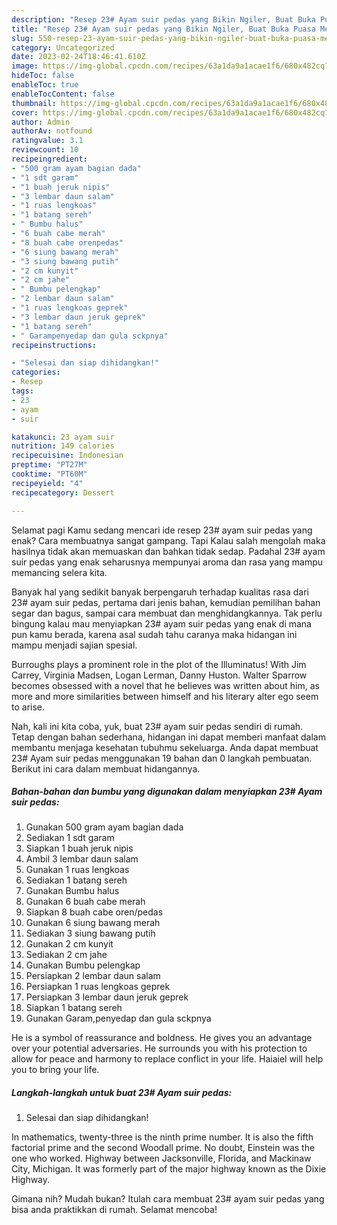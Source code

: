 ```yaml
---
description: "Resep 23# Ayam suir pedas yang Bikin Ngiler, Buat Buka Puasa Menggugah Selera"
title: "Resep 23# Ayam suir pedas yang Bikin Ngiler, Buat Buka Puasa Menggugah Selera"
slug: 550-resep-23-ayam-suir-pedas-yang-bikin-ngiler-buat-buka-puasa-menggugah-selera
category: Uncategorized
date: 2023-02-24T18:46:41.610Z
image: https://img-global.cpcdn.com/recipes/63a1da9a1acae1f6/680x482cq70/23-ayam-suir-pedas-foto-resep-utama.jpg
hideToc: false
enableToc: true
enableTocContent: false
thumbnail: https://img-global.cpcdn.com/recipes/63a1da9a1acae1f6/680x482cq70/23-ayam-suir-pedas-foto-resep-utama.jpg
cover: https://img-global.cpcdn.com/recipes/63a1da9a1acae1f6/680x482cq70/23-ayam-suir-pedas-foto-resep-utama.jpg
author: Admin
authorAv: notfound
ratingvalue: 3.1
reviewcount: 10
recipeingredient:
- "500 gram ayam bagian dada"
- "1 sdt garam"
- "1 buah jeruk nipis"
- "3 lembar daun salam"
- "1 ruas lengkoas"
- "1 batang sereh"
- " Bumbu halus"
- "6 buah cabe merah"
- "8 buah cabe orenpedas"
- "6 siung bawang merah"
- "3 siung bawang putih"
- "2 cm kunyit"
- "2 cm jahe"
- " Bumbu pelengkap"
- "2 lembar daun salam"
- "1 ruas lengkoas geprek"
- "3 lembar daun jeruk geprek"
- "1 batang sereh"
- " Garampenyedap dan gula sckpnya"
recipeinstructions:

- "Selesai dan siap dihidangkan!"
categories:
- Resep
tags:
- 23
- ayam
- suir

katakunci: 23 ayam suir 
nutrition: 149 calories
recipecuisine: Indonesian
preptime: "PT27M"
cooktime: "PT60M"
recipeyield: "4"
recipecategory: Dessert

---
```



Selamat pagi Kamu sedang mencari ide resep 23# ayam suir pedas yang enak? Cara membuatnya sangat gampang. Tapi Kalau salah mengolah maka hasilnya tidak akan memuaskan dan bahkan tidak sedap. Padahal 23# ayam suir pedas yang enak seharusnya mempunyai aroma dan rasa yang mampu memancing selera kita.


Banyak hal yang sedikit banyak berpengaruh terhadap kualitas rasa dari 23# ayam suir pedas, pertama dari jenis bahan, kemudian pemilihan bahan segar dan bagus, sampai cara membuat dan menghidangkannya. Tak perlu bingung kalau mau menyiapkan 23# ayam suir pedas yang enak di mana pun kamu berada, karena asal sudah tahu caranya maka hidangan ini mampu menjadi sajian spesial.

Burroughs plays a prominent role in the plot of the Illuminatus! With Jim Carrey, Virginia Madsen, Logan Lerman, Danny Huston. Walter Sparrow becomes obsessed with a novel that he believes was written about him, as more and more similarities between himself and his literary alter ego seem to arise.


Nah, kali ini kita coba, yuk, buat 23# ayam suir pedas sendiri di rumah. Tetap dengan bahan sederhana, hidangan ini dapat memberi manfaat dalam membantu menjaga kesehatan tubuhmu sekeluarga. Anda dapat membuat 23# Ayam suir pedas menggunakan 19 bahan dan 0 langkah pembuatan. Berikut ini cara dalam membuat hidangannya.

<!--inarticleads1-->

##### Bahan-bahan dan bumbu yang digunakan dalam menyiapkan 23# Ayam suir pedas:

1. Gunakan 500 gram ayam bagian dada
1. Sediakan 1 sdt garam
1. Siapkan 1 buah jeruk nipis
1. Ambil 3 lembar daun salam
1. Gunakan 1 ruas lengkoas
1. Sediakan 1 batang sereh
1. Gunakan  Bumbu halus
1. Gunakan 6 buah cabe merah
1. Siapkan 8 buah cabe oren/pedas
1. Gunakan 6 siung bawang merah
1. Sediakan 3 siung bawang putih
1. Gunakan 2 cm kunyit
1. Sediakan 2 cm jahe
1. Gunakan  Bumbu pelengkap
1. Persiapkan 2 lembar daun salam
1. Persiapkan 1 ruas lengkoas geprek
1. Persiapkan 3 lembar daun jeruk geprek
1. Siapkan 1 batang sereh
1. Gunakan  Garam,penyedap dan gula sckpnya


He is a symbol of reassurance and boldness. He gives you an advantage over your potential adversaries. He surrounds you with his protection to allow for peace and harmony to replace conflict in your life. Haiaiel will help you to bring your life. 

<!--inarticleads2-->

##### Langkah-langkah untuk buat 23# Ayam suir pedas:


1. Selesai dan siap dihidangkan!

In mathematics, twenty-three is the ninth prime number. It is also the fifth factorial prime and the second Woodall prime. No doubt, Einstein was the one who worked. Highway between Jacksonville, Florida, and Mackinaw City, Michigan. It was formerly part of the major highway known as the Dixie Highway. 

Gimana nih? Mudah bukan? Itulah cara membuat 23# ayam suir pedas yang bisa anda praktikkan di rumah. Selamat mencoba!
